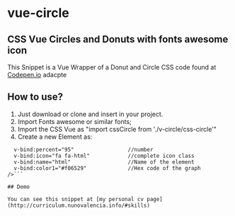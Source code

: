 # vue-circle
## CSS Vue Circles and Donuts with fonts awesome icon

This Snippet is a Vue Wrapper of a Donut and Circle CSS code found at [Codepen.io](https://codepen.io/TheJaredWilcurt/pen/KaVZZJ) adacpte

## How to use?

1. Just download or clone and insert in your project.
2. Import Fonts awesome or similar fonts;
3. Import the CSS Vue as "import cssCircle from './v-circle/css-circle'"
4. Create a new Element as:
```<cssCircle
  v-bind:percent="95"                 //number
  v-bind:icon="fa fa-html"            //complete icon class  
  v-bind:name="html"                  //Name of the element
  v-bind:color1="#f06529"             //Hex code of the graph
/>```

## Demo

You can see this snippet at [my personal cv page](http://curriculum.nunovalencia.info/#skills)

